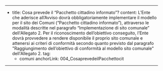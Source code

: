 ---
  - title: Cosa prevede il “Pacchetto cittadino informato”?
    content: L’Ente che aderisce all’Avviso dovrà obbligatoriamente implementare il modello per il sito dei Comuni (“Pacchetto cittadino informato”), attraverso le modalità descritte nel paragrafo “Implementazione di sito comunale” dell'Allegato 2. Per il riconoscimento dell’obiettivo conseguito, l’Ente dovrà provvedere a rendere disponibile il proprio sito comunale e attenersi ai criteri di conformità secondo quanto previsto dal paragrafo "Raggiungimento dell’obiettivo di conformità al modello sito comunale" dell'Allegato 2.
    tag:
      - comuni
    anchorLink: 004_CosaprevedeilPacchettocit
---